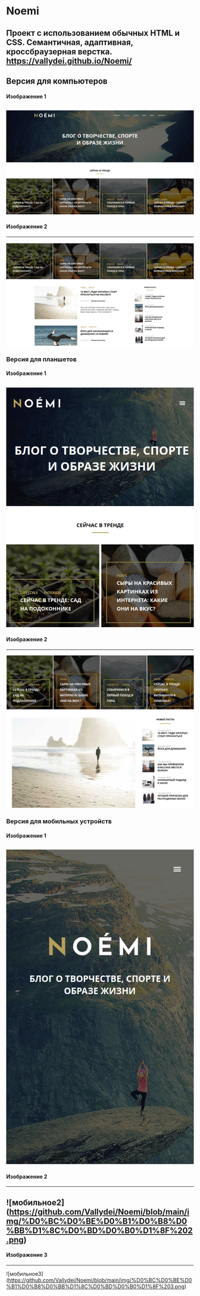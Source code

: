 # Noemi #
Проект с использованием обычных HTML и CSS. Семантичная, адаптивная, кроссбраузерная верстка. https://vallydei.github.io/Noemi/
---
## Версия для компьютеров ##
#### Изображение 1 ####
![Комп1](https://github.com/Vallydei/Noemi/blob/main/img/%D0%BA%D0%BE%D0%BC%D0%BF%D1%8C%D1%8E%D1%82%D0%B5%D1%80%201.png)
---
#### Изображение 2 ####
---
![Комп2](https://github.com/Vallydei/Noemi/blob/main/img/%D0%BA%D0%BE%D0%BC%D0%BF%D1%8C%D1%8E%D1%82%D0%B5%D1%80%202.png)
### Версия для планшетов ###
#### Изображение 1 ####
![планшет1](https://github.com/Vallydei/Noemi/blob/main/img/%D0%BF%D0%BB%D0%B0%D0%BD%D1%88%D0%B5%D1%82%201.png)
---
#### Изображение 2 ####
---
![планшет2](https://github.com/Vallydei/Noemi/blob/main/img/%D0%9F%D0%BB%D0%B0%D0%BD%D1%88%D0%B5%D1%82%202.png)
### Версия для мобильных устройств ###
#### Изображение 1 ####
![мобильное1](https://github.com/Vallydei/Noemi/blob/main/img/%D0%BC%D0%BE%D0%B1%D0%B8%D0%BB%D1%8C%D0%BD%D0%B0%D1%8F%201.png) 
---
#### Изображение 2 ####
---
![мобильное2] (https://github.com/Vallydei/Noemi/blob/main/img/%D0%BC%D0%BE%D0%B1%D0%B8%D0%BB%D1%8C%D0%BD%D0%B0%D1%8F%202.png) 
---
#### Изображение 3 ####
---
![мобильное3] (https://github.com/Vallydei/Noemi/blob/main/img/%D0%BC%D0%BE%D0%B1%D0%B8%D0%BB%D1%8C%D0%BD%D0%B0%D1%8F%203.png)
